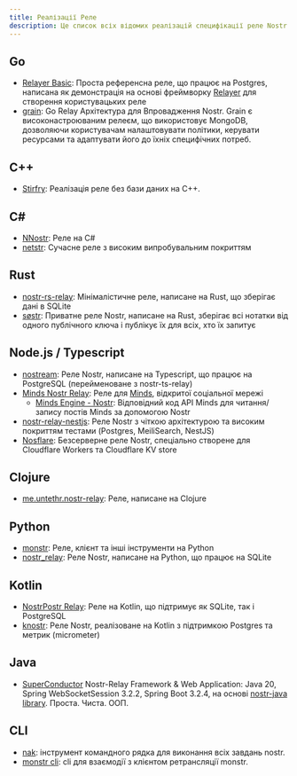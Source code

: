 ```yaml
---
title: Реалізації Реле
description: Це список всіх відомих реалізацій специфікації реле Nostr. Вам це потрібно лише якщо ви плануєте запускати реле самостійно. Реле (поки що) не залежать від застосунків. Ви можете запустити своє власне або використовувати будь-які або всі публічні інстанси.
---
```


## Go

-   [Relayer Basic](https://github.com/fiatjaf/relayer/tree/master/examples/basic): Проста референсна реле, що працює на Postgres, написана як демонстрація на основі фреймворку [Relayer](https://github.com/fiatjaf/relayer) для створення користувацьких реле
-   [grain](https://github.com/0ceanSlim/grain): Go Relay Архітектура для Впровадження Nostr. Grain є високонастроюваним релеєм, що використовує MongoDB, дозволяючи користувачам налаштовувати політики, керувати ресурсами та адаптувати його до їхніх специфічних потреб.

## C++

-   [Stirfry](https://github.com/hoytech/strfry): Реалізація реле без бази даних на C++.

## C#

-   [NNostr](https://github.com/Kukks/NNostr): Реле на C#
-   [netstr](https://github.com/bezysoftware/netstr): Сучасне реле з високим випробувальним покриттям

## Rust

-   [nostr-rs-relay](https://sr.ht/~gheartsfield/nostr-rs-relay/): Мінімалістичне реле, написане на Rust, що зберігає дані в SQLite
-   [søstr](https://github.com/metasikander/s0str): Приватне реле Nostr, написане на Rust, зберігає всі нотатки від одного публічного ключа і публікує їх для всіх, хто їх запитує

## Node.js / Typescript

-   [nostream](https://github.com/Cameri/nostream): Реле Nostr, написане на Typescript, що працює на PostgreSQL (перейменоване з nostr-ts-relay)
-   [Minds Nostr Relay](https://gitlab.com/minds/infrastructure/nostr-relay): Реле для [Minds](https://www.minds.com), відкритої соціальної мережі
    -   [Minds Engine - Nostr](https://gitlab.com/minds/engine/-/tree/master/Core/Nostr): Відповідний код API Minds для читання/запису постів Minds за допомогою Nostr
-   [nostr-relay-nestjs](https://github.com/CodyTseng/nostr-relay-nestjs): Реле Nostr з чіткою архітектурою та високим покриттям тестами (Postgres, MeiliSearch, NestJS)
-   [Nosflare](https://github.com/Spl0itable/nosflare): Безсерверне реле Nostr, спеціально створене для Cloudflare Workers та Cloudflare KV store

## Clojure

-   [me.untethr.nostr-relay](https://github.com/atdixon/me.untethr.nostr-relay): Реле, написане на Clojure

## Python

-   [monstr](https://github.com/monty888/monstr): Реле, клієнт та інші інструменти на Python
-   [nostr_relay](https://code.pobblelabs.org/fossil/nostr_relay/): Реле Nostr, написане на Python, що працює на SQLite

## Kotlin

-   [NostrPostr Relay](https://github.com/Giszmo/NostrPostr/tree/master/NostrRelay): Реле на Kotlin, що підтримує як SQLite, так і PostgreSQL
-   [knostr](https://github.com/lpicanco/knostr): Реле Nostr, реалізоване на Kotlin з підтримкою Postgres та метрик (micrometer)

## Java

-   [SuperConductor](https://github.com/avlo/superconductor) Nostr-Relay Framework & Web Application: Java 20, Spring WebSocketSession 3.2.2, Spring Boot 3.2.4, на основі [nostr-java library](https://github.com/tcheeric/nostr-java). Проста. Чиста. ООП.

## CLI

- [nak](https://github.com/fiatjaf/nak): інструмент командного рядка для виконання всіх завдань nostr.
- [monstr cli](https://github.com/monty888/monstr_terminal): cli для взаємодії з клієнтом ретрансляції monstr.
